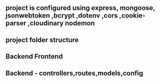 ## project is configured using express, mongoose, jsonwebtoken ,bcrypt ,dotenv ,cors ,cookie-parser ,cloudinary nodemon 
## project folder structure 
## Backend Frontend
## Backend - controllers,routes,models,config

